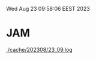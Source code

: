 Wed Aug 23 09:58:06 EEST 2023
# JAM
<a href='./cache/202308/23_09.log'>./cache/202308/23_09.log</a>
